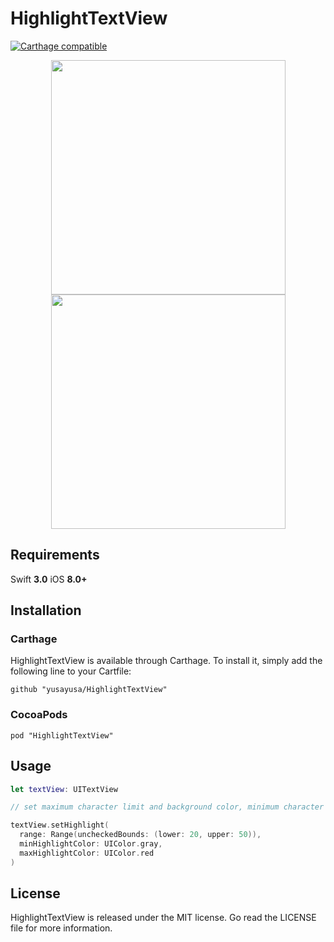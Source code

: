 # HighlightTextView

[![Carthage compatible](https://img.shields.io/badge/Carthage-compatible-4BC51D.svg?style=flat)](https://github.com/Carthage/Carthage)

<p align="center">
  <img src="HighlightTextView.png" width=375>
  <img src="HighlightTextView.gif" width=375>
</p>

## Requirements

Swift **3.0**
iOS **8.0+**

## Installation

### Carthage

HighlightTextView is available through Carthage. To install it, simply add the following line to your Cartfile:
```
github "yusayusa/HighlightTextView"
```

### CocoaPods

```
pod "HighlightTextView"
```

## Usage
```swift
let textView: UITextView

// set maximum character limit and background color, minimum character limit and background color

textView.setHighlight(
  range: Range(uncheckedBounds: (lower: 20, upper: 50)),
  minHighlightColor: UIColor.gray,
  maxHighlightColor: UIColor.red
)
```

## License
HighlightTextView is released under the MIT license. Go read the LICENSE file for more information.
